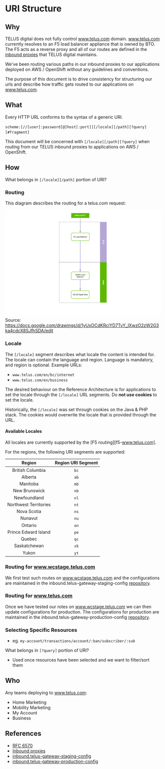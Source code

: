 # URI Structure

## Why

TELUS digital does not fully control www.telus.com domain.  www.telus.com currently resolves to an F5 load balancer appliance that is owned by BTO.  The F5 acts as a reverse proxy and all of our routes are defined in the [inbound proxies](../delivery/inbound-proxies.md) that TELUS digital maintains.

We've been routing various paths in our inbound proxies to our applications deployed on AWS / OpenShift without any guidelines and conventions.

The purpose of this document is to drive consistency for structuring our urls and describe how traffic gets routed to our applications on www.telus.com.

## What

Every HTTP URL conforms to the syntax of a generic URI.

`scheme:[//[user[:password]@]host[:port]][/locale][/path][?query][#fragment]`

This document will be concerned with `[/locale][/path][?query]` when routing from our TELUS inbound proxies to applications on AWS / OpenShift.

## How

What belongs in `[/locale][/path]` portion of URI?

### Routing

This diagram describes the routing for a telus.com request:

![F5 routing diagram](./_assets/f5.svg)
Source: https://docs.google.com/drawings/d/1yUxOCdKRciYD7TvY_IXwzO2zW2G3ka4cdcX8SJfhSDA/edit

### Locale

The `[/locale]` segment describes what locale the content is intended for. The locale can contain the language and region.  Language is mandatory, and region is optional.  Example URLs:

- `www.telus.com/en/bc/internet`
- `www.telus.com/en/business`

The desired behaviour on the Reference Architecture is for applications to set the locale through the `[/locale]` URL segments.  Do **not use cookies** to set the locale.

Historically, the `[/locale]` was set through cookies on the Java & PHP stack.  The cookies would overwrite the locale that is provided through the URL.  

#### Available Locales

All locales are currently supported by the [F5 routing][f5-www.telus.com].

For the regions, the following URI segments are supported: 

| Region | Region URI Segment |
| :---: | :---: |
| British Columbia | `bc` |
| Alberta | `ab` |
| Manitoba | `mb` |
| New Brunswick | `nb` |
| Newfoundland | `nl` |
| Northwest Territories | `nt` |
| Nova Scotia | `ns` |
| Nunavut | `nu` |
| Ontario | `on` |
| Prince Edward Island | `pe` |
| Quebec | `qc` |
| Saskatchewan | `sk` |
| Yukon | `yt` |

### Routing for www.wcstage.telus.com

We first test such routes on www.wcstage.telus.com and the configurations are maintained in the inbound.telus-gateway-staging-config [repository][telus-gateway-staging-config].

### Routing for www.telus.com

Once we have tested our rotes on www.wcstage.telus.com we can then update configurations for production.  The configurations for production are maintained in the inbound.telus-gateway-production-config [repository][telus-gateway-production-config].

### Selecting Specific Resources

- eg. `my-account/transactions/account/:ban/subscriber/:sub`

What belongs in `[?query]` portion of URI?

- Used once resources have been selected and we want to filter/sort them

## Who

Any teams deploying to www.telus.com:
- Home Marketing
- Mobility Marketing
- My Account
- Business

## References

- [RFC 6570][rfc-6570]
- [Inbound proxies](../delivery/inbound-proxies/.md)
- [inbound.telus-gateway-staging-config][telus-gateway-staging-config]
- [inbound.telus-gateway-production-config][telus-gateway-production-config]

[rfc-6570]: https://tools.ietf.org/html/rfc6570 "RFC 6570"
[telus-gateway-staging-config]: https://github.com/telusdigital/inbound.telus-gateway-staging-config "inbound.telus-gateway-staging-config"
[telus-gateway-production-config]: https://github.com/telusdigital/inbound.telus-gateway-production-config "inbound.telus-gateway-production-config"
